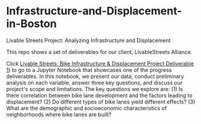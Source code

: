 # Infrastructure-and-Displacement-in-Boston
Livable Streets Project: Analyzing Infrastructure and Displacement

This repo shows a set of deliverables for our client, LivableStreets Alliance. 

Click [Livable Streets: Bike Infrastructure & Displacement
Project Deliverable 1](https://github.com/tuetkwanwing/Infrastructure-and-Displacement-in-Boston/blob/main/Livable_Streets_Bike_Infrastructure_Displacement_20231128.ipynb)) 
to go to a Jupyter Notebook that showcases one of the progress deliverables. 
In this notebook, we present our data, conduct preliminary analysis on each variable, answer three key questions, and discuss our project's scope and limitations. The key questions we explore are: 
(1) Is there correlation between bike lane development and the factors leading to displacement?
(2) Do different types of bike lanes yield different effects?
(3) What are the demographic and socioeconomic characteristics of neighborhoods where bike lanes are built?

